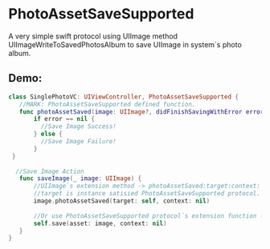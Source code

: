 # PhotoAssetSaveSupported

A very simple swift protocol using UIImage method UIImageWriteToSavedPhotosAlbum to save UIImage in system`s photo album.



## Demo:


 ```swift
class SinglePhotoVC: UIViewController, PhotoAssetSaveSupported {
    //MARK: PhotoAssetSaveSupported defined function.
    func photoAssetSaved(image: UIImage?, didFinishSavingWithError error: NSError?, contextInfo: UnsafeMutableRawPointer?) {
        if error == nil {
          //Save Image Success!
        } else {
          //Save Image Failure!
        }
  }
   
   //Save Image Action
    func saveImage(_ image: UIImage) {
        //UIImage`s extension method -> photoAssetSaved:target:context:
        //target is instance satisied PhotoAssetSaveSupported protocol.
        image.photoAssetSaved(target: self, context: nil)
        
        //Or use PhotoAssetSaveSupported protocol`s extension function -> save:asset:context, same effect as above.
        self.save(asset: image, context: nil)
    }
}

 ```

